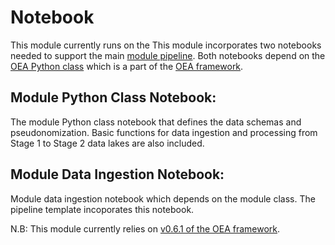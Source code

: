 # Notebook
This module currently runs on the 
This module incorporates two notebooks needed to support the main [module pipeline](https://github.com/microsoft/OpenEduAnalytics/tree/main/modules/module_catalog/Reading_Progress/pipeline). Both notebooks depend on the [OEA Python class](https://github.com/microsoft/OpenEduAnalytics/blob/main/framework/synapse/notebook/OEA_py.ipynb) which is a part of the [OEA framework](https://github.com/microsoft/OpenEduAnalytics/tree/main/framework).

## Module Python Class Notebook: 
The module Python class notebook that defines the data schemas and pseudonomization. Basic functions for data ingestion and processing from Stage 1 to Stage 2 data lakes are also included.

## Module Data Ingestion Notebook: 
Module data ingestion notebook which depends on the module class. The pipeline template incoporates this notebook. 

N.B: This module currently relies on [v0.6.1 of the OEA framework](https://github.com/microsoft/OpenEduAnalytics/releases/tag/OEA_framework_v0.6.1).

